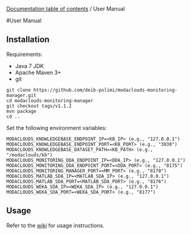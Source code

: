 [Documentation table of contents](TOC.md) / User Manual

#User Manual

## Installation

Requirements:
* Java 7 JDK
* Apache Maven 3+
* git

```
git clone https://github.com/deib-polimi/modaclouds-monitoring-manager.git
cd modaclouds-monitoring-manager
git checkout tags/v1.1.2
mvn package
cd ..
```

Set the following environment variables:

```
MODACLOUDS_KNOWLEDGEBASE_ENDPOINT_IP=<KB_IP> (e.g., "127.0.0.1")
MODACLOUDS_KNOWLEDGEBASE_ENDPOINT_PORT=<KB_PORT> (e.g., "3030")
MODACLOUDS_KNOWLEDGEBASE_DATASET_PATH=<KB_PATH> (e.g., "/modaclouds/kb")
MODACLOUDS_MONITORING_DDA_ENDPOINT_IP=<DDA_IP> (e.g., "127.0.0.1")
MODACLOUDS_MONITORING_DDA_ENDPOINT_PORT=<DDA_PORT> (e.g., "8175")
MODACLOUDS_MONITORING_MANAGER_PORT=<MM_PORT> (e.g., "8170")
MODACLOUDS_MATLAB_SDA_IP=<MATLAB_SDA_IP> (e.g., "127.0.0.1")
MODACLOUDS_MATLAB_SDA_PORT=<MATLAB_SDA_PORT> (e.g., "8176")
MODACLOUDS_WEKA_SDA_IP=<WEKA_SDA_IP> (e.g., "127.0.0.1")
MODACLOUDS_WEKA_SDA_PORT=<WEKA_SDA_PORT> (e.g., "8177")
```



## Usage

Refer to the [wiki](https://github.com/deib-polimi/modaclouds-monitoring-manager/wiki) for usage instructions.
